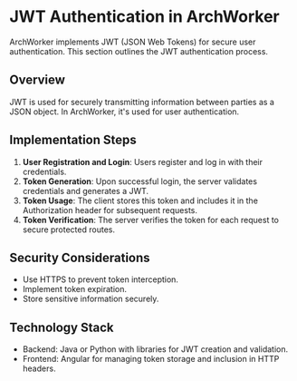# JWT Authentication in ArchWorker

ArchWorker implements JWT (JSON Web Tokens) for secure user authentication. This section outlines the JWT authentication process.

## Overview

JWT is used for securely transmitting information between parties as a JSON object. In ArchWorker, it's used for user authentication.

## Implementation Steps

1. **User Registration and Login**: Users register and log in with their credentials.
2. **Token Generation**: Upon successful login, the server validates credentials and generates a JWT.
3. **Token Usage**: The client stores this token and includes it in the Authorization header for subsequent requests.
4. **Token Verification**: The server verifies the token for each request to secure protected routes.

## Security Considerations

- Use HTTPS to prevent token interception.
- Implement token expiration.
- Store sensitive information securely.

## Technology Stack

- Backend: Java or Python with libraries for JWT creation and validation.
- Frontend: Angular for managing token storage and inclusion in HTTP headers.
